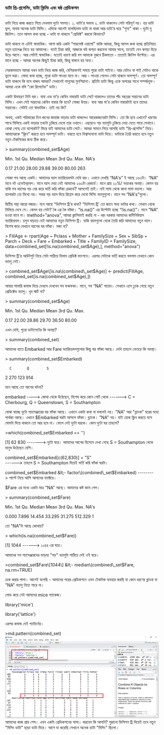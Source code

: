 ### ডাটা প্রি-প্রসেসিং, ডাটা ক্লিনিং এবং ষষ্ঠ প্রেডিকশন

---

ডাটা নিয়ে কাজ করতে গিয়ে দেখলাম দুটো সমস্যা। ১. ডাটা’র অভাব ২. ডাটা থাকলেও সেটা পরিপূর্ণ নয়। হয় ডাটা ভুল, অথবা অনেক ডাটা মিসিং। এদিকে আগেই বলেছিলাম ডাটা না থাকা আর ডাটা’র ঘরে "শুন্য" থাকা - দুটো দু জিনিস। তবে আসল কথা হচ্ছে - ডাটা না থাকলে "প্রেডিক্ট" করবো কিভাবে?

ডাটা থাকবে না এটাই স্বাভাবিক। আশা করি একটা “পারফেক্ট ওয়ার্ল্ডে” থাকি আমরা, কিন্তু আসল কথা হচ্ছে প্রতিনিয়ত নতুন চ্যালেঞ্জ নিতে হয় আমাদের। যতই চিন্তা করি, আজকে বউ ঝগড়া করবেনা আমার সাথে, ততোই যেন ঝগড়া উড়ে উড়ে আসে। আর সেটাই স্বাভাবিক। যতোই ধারণা করি বস আমাকে বুঝবে ঠিকমতো - ততোই জিনিস উল্টোয়। এর মানে হচ্ছে - আমরা অনেক কিছুই চিন্তা করি, কিন্তু বাস্তবে হয় অন্য।

সেরকমভাবে আমরা যখন ডাটা নিয়ে কাজ করি, বেশিরভাগই সময়ে পুরো ডাটা পাইনা। আর যেটাও বা পাই় সেটাও থাকে ভুলে ভরা। মোদ্দা কথা হচ্ছে, পুরো ডাটা পাওয়া যাবে না। আর - পাওয়া গেলেও সেটা থাকবে অসম্পূর্ণ। তো অসম্পূর্ণ ডাটা থাকলে কি বসে থাকব আমরা? সেখানেই মানুষের মুনশিয়ানা। প্রতিটা ডাটা কিন্তু একে অপরের সাথে সম্পর্কযুক্ত। আমরা একে বলি “কো রিলেটেড” ডাটা।

একটা উদাহরণ টানি বরং। বাবা এবং মা’র কেবিন নাম্বারটা ডাটা সেটে থাকলেও তাদের পাঁচ বছরের সন্তানের ডাটা মিসিং। এখন সেই সন্তানের কেবিন নাম্বার কি হবে? সোজা উত্তর। বাবা আর মা’র কেবিন নাম্বারটাই হবে তাদের সন্তানের। সেটাই তো স্বাভাবিক। তাই নয় কি?

অথবা, একই পরিবারের তিন জনের জাহাজ ভাড়ার ডাটা থাকলেও আরেকজনেরটা মিসিং। তো কি হবে এখানে? ধারণার সাথে মিলিয়ে একই ভাড়ার তথ্যটা ঢুকিয়ে দেবো তার ওখানে। এছাড়াও গড় ভ্যালুটা ঢুকিয়ে দেয়া যেতে পারে সেখানে। বোঝা গেছে তো ব্যাপারটা? ফিরে যাই আমাদের ডাটা সেটে। আমরা সামনে নিয়ে আসছি ডাটা “প্রি-প্রসেসিং” নিয়ে। আমাদেরকে “ক্লিন” করতে হবে অসম্পূর্ন ডাটা। ভরতে হবে বিশ্বাসযোগ্য ডাটা দিয়ে। ডাটাকে তৈরি করতে হবে নতুন নতুন টেকনিকের জন্য ঠিক করে।

&gt; summary\(combined\_set$Age\)

Min. 1st Qu.  Median    Mean 3rd Qu.    Max.    NA's

0.17   21.00   28.00   29.88   39.00   80.00     263

সোজা পথ আছে একটা। আমাদের বয়স ভ্যারিয়েবলটা দেখি বরং। এখানে দেখছি “NA's” ই আছে ১৬৩টা। “NA” মানে নট এভেইল্যাবল। মানে বয়স দেয়া নেই আমাদের ২৬৩টা রেকর্ডে। মানে প্রায় ২০%! ভয়ংকর অবস্থা। কেমন হয় বাকি সব বয়সের গড় বের করে ভর্তি করি ফাঁকা রেকর্ডে? আসলেই তাই। নাই মামা থেকে কানা মামা ভালো। আর ব্যাপারটা তো মিথ্যে নয়। সবার গড় বয়স দিয়ে রিপ্লেস করে দেবো মিসিং ভ্যালুগুলো। মানে সব “NA's”গুলো।

দ্বিতীয় পন্থা আরো মজার। মনে আছে “ডিসিশন ট্রি’র কথা? “ডিসিশন ট্রি’ তো জানে অন্য ডাটার কথা। সেখান থেকে মিলিয়ে দেবে সে। কেমন হয় সেটা?  কৈ এর কৈ ভাঁজা। “is.na\(\)” এর উল্টোটা হচ্ছে “!is.na\(\)”। মানে “NA” হওয়া যাবে না। method="anova", আমরা ক্লাসিফাই করছি না - বরং দরকার আমাদের কন্টিনিউয়াস ভ্যারিয়েবল। চলুন বাড়তে দেই আমাদের নতুন ডিসিশন ট্রি। বাকি বয়সগুলো থেকে তৈরি করি আমাদের নতুন বয়স। বিশেষ করে যেখানে বয়সের ঘর ফাঁকা। মজা না?

&gt; FillAge &lt;- rpart\(Age ~ Pclass + Mother + FamilySize + Sex + SibSp + Parch + Deck + Fare + Embarked + Title + FamilyID + FamilySize, data=combined\_set\[!is.na\(combined\_set$Age\),\], method="anova"\)

ডিসিশন ট্রি’র আউটপুট নিয়ে সেটা পাঠিয়ে দিলাম প্রেডিক্ট ফাংশনে। এরপর সেটাকে ভর্তি করতে বললাম যেখানে কোন ভ্যালু নেই।

&gt; combined\_set$Age\[is.na\(combined\_set$Age\)\] &lt;- predict\(FillAge, combined\_set\[is.na\(combined\_set$Age\),\]\)

আবার সামারি কমান্ড দিয়ে দেখলে দেখবেন সব ফকফকা। মানে, সব “NA” গায়েব। সেখানে এসে ঢুকে গেছে নতুন প্রেডিক্টেড ভ্যালু। খুব স্মার্ট না?

&gt; summary\(combined\_set$Age\)

Min. 1st Qu.  Median    Mean 3rd Qu.    Max.

0.17   22.00   28.86   29.70   36.50   80.00

এখন দেখি, পুরো ডাটাসেটের কি অবস্থা?

&gt; summary\(combined\_set\)

আমাদের হাতে Embarked আর Fare ভ্যারিয়েবলগুলোর কিছু ঘর ফাঁকা আছে। দেখি তাহলে ভেতরে কি অবস্থা।

&gt; summary\(combined\_set$Embarked\)

```
  C       Q        S 
```

2   270  123    914

মনে আছে তো আগের ঘটনা?

embarked ----&gt; কোথা থেকে উঠেছেন, বিশেষ করে কোন পোর্ট থেকে     ------&gt;    C = Cherbourg, Q = Queenstown, S = Southampton

বোঝা যাচ্ছে দুটো প্যাসেঞ্জারের ঘর ফাঁকা আছে। এখানে একটা কথা না বললেই নয়। "NA" আর "ব্ল্যাংক" ঘরের মধ্যে পার্থক্য আছে।  এখানে $Embarked ঘরটা আসলে ফাঁকা। ব্ল্যাংক। "NA" নয়। যাই হোক ক্লিন করতে বসে ঘোমটা দিয়ে থাকলে তো আর হবে না। ফেলে দেই দুটো ঘরকে। কোন দুটো ঘর তাহলে?

&gt;which\(combined\_set$Embarked == ''\)

\[1\]  62         830          -------&gt; দুটো ঘরে। আমাদের আগের হিসেবে দেখা গেছে S = Southampton থেকে মানুষ উঠেছেন বেশি।

combined\_set$Embarked\[c\(62,830\)\] = "S"  
     ------&gt; তাহলে S = Southampton দিয়েই ভর্তি করি ফাঁকা ঘরটা।

combined\_set$Embarked &lt;- factor\(combined\_set$Embarked\)  --------&gt; পাল্টে নিয়ে আসি আমাদের ফ্যাক্টরে।

$Fare এর মধ্যে একটা মাত্র "NA" আছে। আমাদের কষ্ট কমে গেল।

&gt; summary\(combined\_set$Fare\)

Min.      1st Qu.      Median        Mean     3rd Qu.       Max.       NA's

0.000       7.896       14.454       33.295    31.275      512.329       1

তো "NA"টা আছে কোথায়?

&gt; which\(is.na\(combined\_set$Fare\)\)

\[1\] 1044   ------&gt; ১০৪৪ এর ঘরে।

আমাদের সব প্যাসেঞ্জারদের ভাড়ার "গড়" ভ্যালুটা পাঠিয়ে দেই ওই ঘরে।

&gt;combined\_set$Fare\[1044\] &lt;- median\(combined\_set$Fare, na.rm=TRUE\)

চেক করার পালা। আগেই বলেছি - আমাদের পরের প্রেডিকশনে এমন টেকনিক ব্যবহার করছি যা কোন ধরণের ব্ল্যাংক বা "NA" ভ্যালু নিতে পারে না।

লোড করে নেই আমাদের mice প্যাকেজ।

library\('mice'\)

library\('lattice'\)

এরপর কমান্ড দেই প্যাটার্নের।

&gt;md.pattern\(combined\_set\)![](/assets/mice.png)আমাদের কাজ প্রায় শেষ। এখন একটা প্রেডিকশনের পালা। করবেন কি আপনি? পুরানো ডিসিশন ট্রি দিয়েই তবে নতুন "মিসিং ডাটা" ছাড়া ডাটা দিয়ে। আগে যা করেছি সেখানে অনেক ডাটা "মিসিং" ছিলো।


